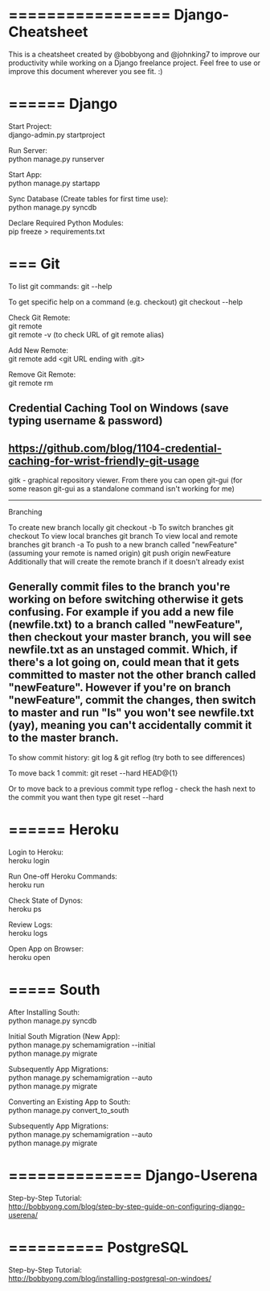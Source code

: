 =================
Django-Cheatsheet
=================

This is a cheatsheet created by @bobbyong and @johnking7 to improve our productivity while working on a Django freelance project. Feel free to use or improve this document wherever you see fit. :)


======
Django
======

Start Project:  
django-admin.py startproject <projectname>

Run Server:  
python manage.py runserver

Start App:  
python manage.py startapp <appname>

Sync Database (Create tables for first time use):  
python manage.py syncdb

Declare Required Python Modules:  
pip freeze > requirements.txt


===
Git
===

To list git commands:
git --help

To get specific help on a command (e.g. checkout)
git checkout --help

Check Git Remote:  
git remote  
git remote -v (to check URL of git remote alias)

Add New Remote:  
git remote add <git name. Example: origin> <git URL ending with .git>

Remove Git Remote:  
git remote rm <git name. Example: origin>

Credential Caching Tool on Windows (save typing username & password)
---
https://github.com/blog/1104-credential-caching-for-wrist-friendly-git-usage
---

gitk - graphical repository viewer. From there you can open git-gui (for some reason git-gui as a standalone command isn't working for me)

-----
Branching

To create new branch locally
git checkout -b <new branch name>
To switch branches
git checkout <branch name e.g. master>
To view local branches
git branch
To view local and remote branches
git branch -a
To push to a new branch called "newFeature" (assuming your remote is named origin)
git push origin newFeature
Additionally that will create the remote branch if it doesn't already exist

Generally commit files to the branch you're working on before switching otherwise it gets confusing. For example if you add a new file (newfile.txt) to a branch called "newFeature", 
then checkout your master branch, you will see newfile.txt as an unstaged commit. Which, if there's a lot going on, could mean that it gets committed to master not 
the other branch called "newFeature". However if you're on branch "newFeature", commit the changes, then switch to master and run "ls" you won't see newfile.txt (yay), meaning you can't accidentally commit it to the master branch.
-----

To show commit history:
git log & git reflog (try both to see differences)

To move back 1 commit:
git reset --hard HEAD@{1}


Or to move back to a previous commit type reflog - check the hash next to the commit you want then type
git reset --hard <appropriate hash>

======
Heroku
======

Login to Heroku:  
heroku login

Run One-off Heroku Commands:  
heroku run <subsequent commands. Example: python manage.py syncdb>

Check State of Dynos:   
heroku ps

Review Logs:  
heroku logs

Open App on Browser:  
heroku open


=====
South
=====

After Installing South:  
python manage.py syncdb

Initial South Migration (New App):  
python manage.py schemamigration <appname> --initial  
python manage.py migrate <appname>

Subsequently App Migrations:  
python manage.py schemamigration <appname> --auto  
python manage.py migrate <appname>



Converting an Existing App to South:  
python manage.py convert_to_south <appname>

Subsequently App Migrations:  
python manage.py schemamigration <appname> --auto  
python manage.py migrate <appname>


==============
Django-Userena
==============

Step-by-Step Tutorial:  
http://bobbyong.com/blog/step-by-step-guide-on-configuring-django-userena/


==========
PostgreSQL
==========

Step-by-Step Tutorial:  
http://bobbyong.com/blog/installing-postgresql-on-windoes/